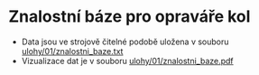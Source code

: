 # Znalostní báze pro opraváře kol

- Data jsou ve strojově čitelné podobě uložena v souboru [ulohy/01/znalostni_baze.txt](ulohy/01/znalostni_baze.txt)
- Vizualizace dat je v souboru [ulohy/01/znalostni_baze.pdf](ulohy/01/znalostni_baze.pdf)